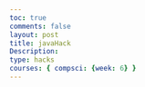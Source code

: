 ```yaml
---
toc: true
comments: false
layout: post
title: javaHack
Description:
type: hacks
courses: { compsci: {week: 6} }
---
```

<script>
const person = {
    name: "Jake Shim",
    age: 16,
    currentClasses: ["Math", "Science"],
    interests: ["Coding", "Math"],
    favoriteNumbers: [7, 13, 42],
    additionalInfo: {
        favoriteFood: "Pizza",
        hasPet: false
    }
};


console.log("Person Object:", person);


person.currentClasses.push("History");
person.favoriteNumbers[0] = 10;


console.log("Updated Person Object:", person);
console.log("Changed 'currentClasses' key:", person.currentClasses);


const ageInFiveYears = person.age + 5;
const halfFavoriteNumbers = person.favoriteNumbers.map(num => num / 2);

console.log("Age in five years:", ageInFiveYears);
console.log("Half of favorite numbers:", halfFavoriteNumbers);


const typeOfAge = typeof person.age;
const typeOfInterests = typeof person.interests;
const typeOfAdditionalInfo = typeof person.additionalInfo;

console.log("Type of 'age':", typeOfAge);
console.log("Type of 'interests':", typeOfInterests);
console.log("Type of 'additionalInfo':", typeOfAdditionalInfo);
<script>
